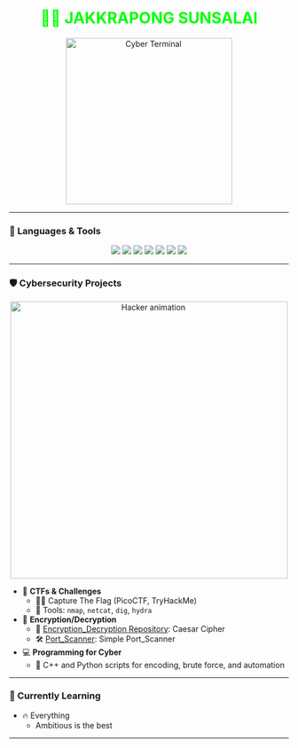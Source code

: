 <h1 align="center" style="color:#00FF00;">🧑‍💻 JAKKRAPONG SUNSALAI</h1>

<p align="center">
  <img src="https://media.giphy.com/media/xUA7bdpLxQhsSQdyog/giphy.gif" width="300" alt="Cyber Terminal">
</p>

---

### 🧠 Languages & Tools

<p align="center">
  <img src="https://img.shields.io/badge/-Python-000?&logo=Python" />
  <img src="https://img.shields.io/badge/-JavaScript-000?&logo=JavaScript" />
  <img src="https://img.shields.io/badge/-C-000?&logo=C" />
  <img src="https://img.shields.io/badge/-C++-000?&logo=C%2B%2B&logoColor=00599C" />
  <img src="https://img.shields.io/badge/-Java-000?&logo=Java&logoColor=007396" />
  <img src="https://img.shields.io/badge/-SQL-000?&logo=MySQL" />
  <img src="https://img.shields.io/badge/-Linux-000?&logo=Linux" />
</p>

---

### 🛡️ Cybersecurity Projects

<p align="center">
  <img src="https://media.giphy.com/media/kH1DBkPNyZPOk0BxrM/giphy.gif" width="500" alt="Hacker animation">
</p>

- 🧪 **CTFs & Challenges**
  - 🕵️‍♂️ Capture The Flag (PicoCTF, TryHackMe)
  - 🧰 Tools: `nmap`, `netcat`, `dig`, `hydra`
- 🔐 **Encryption/Decryption**
  - 🔗 [Encryption_Decryption Repository](https://github.com/Rickoroxd/Encryption_Decryption): Caesar Cipher
  - 🛠️ [Port_Scanner](https://github.com/Rickoroxd/PORT_SCANNER): Simple Port_Scanner
- 💻 **Programming for Cyber**
  - 🔧 C++ and Python scripts for encoding, brute force, and automation

---

### 🌱 Currently Learning
  - 🔥 Everything
    - Ambitious is the best
---


